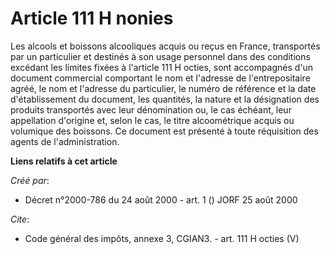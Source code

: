 # Article 111 H nonies

Les alcools et boissons alcooliques acquis ou reçus en France, transportés par un particulier et destinés à son usage
personnel dans des conditions excédant les limites fixées à l'article 111 H octies, sont accompagnés d'un document commercial
comportant le nom et l'adresse de l'entrepositaire agréé, le nom et l'adresse du particulier, le numéro de référence et la
date d'établissement du document, les quantités, la nature et la désignation des produits transportés avec leur dénomination
ou, le cas échéant, leur appellation d'origine et, selon le cas, le titre alcoométrique acquis ou volumique des boissons. Ce
document est présenté à toute réquisition des agents de l'administration.

**Liens relatifs à cet article**

_Créé par_:

  - Décret n°2000-786 du 24 août 2000 - art. 1 () JORF 25 août 2000

_Cite_:

  - Code général des impôts, annexe 3, CGIAN3. - art. 111 H octies (V)
